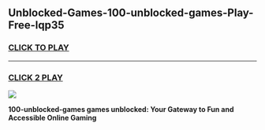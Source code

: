 
## Unblocked-Games-100-unblocked-games-Play-Free-lqp35
<h3>
<a href="https://premium76.site?title=100-unblocked-games&ref=18A1">CLICK TO PLAY</a></h3>
<hr>

<h3>
<a href="https://premium76.site?title=100-unblocked-games&ref=18A1">CLICK 2 PLAY</a>
  
</h3>

<a href="https://premium76.site?title=100-unblocked-games&ref=18A1"><img src="https://clearcache.store/games.png"></a>


**100-unblocked-games games unblocked: Your Gateway to Fun and Accessible Online Gaming**
